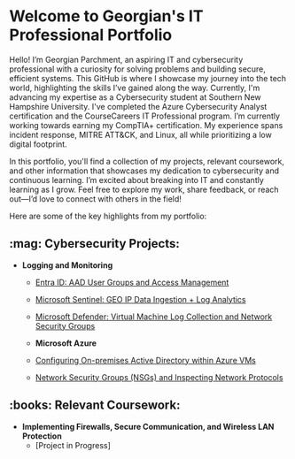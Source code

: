 # Welcome to Georgian's IT Professional Portfolio

Hello! I’m Georgian Parchment, an aspiring IT and cybersecurity professional with a curiosity for solving problems and building secure, efficient systems. This GitHub is where I showcase my journey into the tech world, highlighting the skills I’ve gained along the way. Currently, I'm advancing my expertise as a Cybersecurity student at Southern New Hampshire University. I've completed the Azure Cybersecurity Analyst certification and the CourseCareers IT Professional program. I’m currently working towards earning my CompTIA+ certification. My experience spans incident response, MITRE ATT&CK, and Linux, all while prioritizing a low digital footprint.

In this portfolio, you'll find a collection of my projects, relevant coursework, and other information that showcases my dedication to cybersecurity and continuous learning. I’m excited about breaking into IT and constantly learning as I grow. Feel free to explore my work, share feedback, or reach out—I’d love to connect with others in the field!



Here are some of the key highlights from my portfolio:

<h2>:mag: Cybersecurity Projects:</h2>

- <b>Logging and Monitoring</b>
  - [Entra ID: AAD User Groups and Access Management](https://github.com/tmramble/AzureRBAC_Config)
  - [Microsoft Sentinel: GEO IP Data Ingestion + Log Analytics](https://github.com/tmramble/SentinelGeoIP)
  - [Microsoft Defender: Virtual Machine Log Collection and Network Security Groups](https://github.com/tmramble/MicrosoftDefenderNSG)
 
  - <b>Microsoft Azure</b>
  - [Configuring On-premises Active Directory within Azure VMs](https://github.com/tmramble/Active-Directory-)
  - [Network Security Groups (NSGs) and Inspecting Network Protocols](https://github.com/tmramble/AzureNDS)
    
<h2>:books: Relevant Coursework:</h2>


    
- <b>Implementing Firewalls, Secure Communication, and Wireless LAN Protection</b>
  - [Project in Progress]
